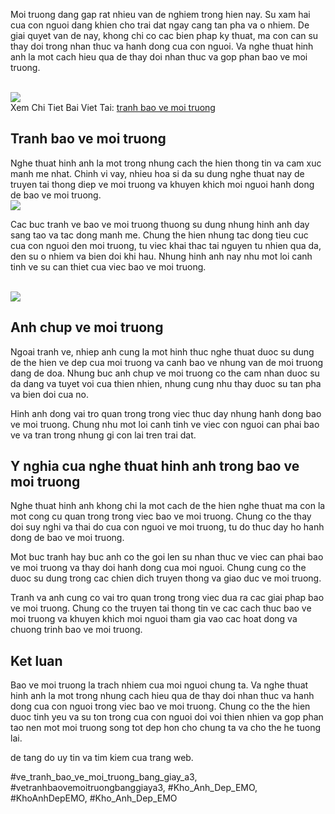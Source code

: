 <p>Moi truong dang gap rat nhieu van de nghiem trong hien nay. Su xam hai cua con nguoi dang khien cho trai dat ngay cang tan pha va o nhiem. De giai quyet van de nay, khong chi co cac bien phap ky thuat, ma con can su thay doi trong nhan thuc va hanh dong cua con nguoi. Va nghe thuat hinh anh la mot cach hieu qua de thay doi nhan thuc va gop phan bao ve moi truong.</p><br><img src="https://khoanhdepemo.com/wp-content/uploads/2024/12/anh-troll-3-300x169.jpg"></br>
Xem Chi Tiet Bai Viet Tai: <a href="https://khoanhdepemo.com/hinh-anh-bao-ve-moi-truong/">tranh bao ve moi truong</a><h2>Tranh bao ve moi truong</h2><p>Nghe thuat hinh anh la mot trong nhung cach the hien thong tin va cam xuc manh me nhat. Chinh vi vay, nhieu hoa si da su dung nghe thuat nay de truyen tai thong diep ve moi truong va khuyen khich moi nguoi hanh dong de bao ve moi truong.<br><img src="https://khoanhdepemo.com/wp-content/uploads/2024/12/cropped-Du-an-moi.png"></br><p>Cac buc tranh ve bao ve moi truong thuong su dung nhung hinh anh day sang tao va tac dong manh me. Chung the hien nhung tac dong tieu cuc cua con nguoi den moi truong, tu viec khai thac tai nguyen tu nhien qua da, den su o nhiem va bien doi khi hau. Nhung hinh anh nay nhu mot loi canh tinh ve su can thiet cua viec bao ve moi truong.</p><br><img src="https://khoanhdepemo.com/wp-content/uploads/2024/12/Anh-Trai-Dat1-300x169.jpg"></br><h2>Anh chup ve moi truong</h2><p>Ngoai tranh ve, nhiep anh cung la mot hinh thuc nghe thuat duoc su dung de the hien ve dep cua moi truong va canh bao ve nhung van de moi truong dang de doa. Nhung buc anh chup ve moi truong co the cam nhan duoc su da dang va tuyet voi cua thien nhien, nhung cung nhu thay duoc su tan pha va bien doi cua no.<p>Hinh anh dong vai tro quan trong trong viec thuc day nhung hanh dong bao ve moi truong. Chung nhu mot loi canh tinh ve viec con nguoi can phai bao ve va tran trong nhung gi con lai tren trai dat.</p><h2>Y nghia cua nghe thuat hinh anh trong bao ve moi truong</h2><p>Nghe thuat hinh anh khong chi la mot cach de the hien nghe thuat ma con la mot cong cu quan trong trong viec bao ve moi truong. Chung co the thay doi suy nghi va thai do cua con nguoi ve moi truong, tu do thuc day ho hanh dong de bao ve moi truong.<p>Mot buc tranh hay buc anh co the goi len su nhan thuc ve viec can phai bao ve moi truong va thay doi hanh dong cua moi nguoi. Chung cung co the duoc su dung trong cac chien dich truyen thong va giao duc ve moi truong.</p><p>Tranh va anh cung co vai tro quan trong trong viec dua ra cac giai phap bao ve moi truong. Chung co the truyen tai thong tin ve cac cach thuc bao ve moi truong va khuyen khich moi nguoi tham gia vao cac hoat dong va chuong trinh bao ve moi truong.</p><h2>Ket luan</h2><p>Bao ve moi truong la trach nhiem cua moi nguoi chung ta. Va nghe thuat hinh anh la mot trong nhung cach hieu qua de thay doi nhan thuc va hanh dong cua con nguoi trong viec bao ve moi truong. Chung co the the hien duoc tinh yeu va su ton trong cua con nguoi doi voi thien nhien va gop phan tao nen mot moi truong song tot dep hon cho chung ta va cho the he tuong lai.</p><p>de tang do uy tin va tim kiem cua trang web.</p>
#ve_tranh_bao_ve_moi_truong_bang_giay_a3, #vetranhbaovemoitruongbanggiaya3, #Kho_Anh_Dep_EMO, #KhoAnhDepEMO, #Kho_Anh_Dep_EMO
